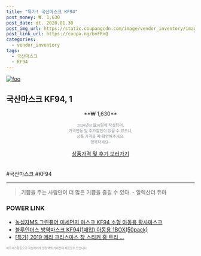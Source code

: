```yaml
--- 
title: "특가! 국산마스크 KF94" 
post_money: ₩. 1,630 
post_date: dt. 2020.01.30 
post_img_url: https://static.coupangcdn.com/image/vendor_inventory/images/2019/03/04/16/6/ae9693db-ae47-4844-a2c1-9618db58baba.jpg 
post_link_url: https://coupa.ng/bnFRnQ 
categories: 
  - vendor_inventory 
tags: 
  - 국산마스크 
  - KF94 
--- 
```

[![foo](https://static.coupangcdn.com/image/vendor_inventory/images/2019/03/04/16/6/ae9693db-ae47-4844-a2c1-9618db58baba.jpg)](https://coupa.ng/bnFRnQ) 

## 국산마스크 KF94, 1 
<p style="text-align: center;">**₩ 1,630**</p> 
<p style="text-align: center;"><span style="color: #898c8f; font-family: Georgia,Times,serif; font-size: 0.75em;">2020년01월30일에 작성되어, <br>가격변동 및 추가할인이 있을 수 있으니,<br> 상품 가격을 꼭!확인해주세요.<br>행복하세요~</span> 
</p>	 
<div markdown="0" style="text-align: center;"><a href="https://coupa.ng/bnFRnQ" class="btn btn--success">상품가격 및 후기 보러가기</a></div> 
<br><br> 
  #국산마스크 #KF94 
<hr> 

> 기쁨을 주는 사람만이 더 많은 기쁨을 즐길 수 있다. - 알렉산더 듀마 


### POWER LINK

* <a href="https://blog.naver.com/an0733/221785030729" target="_blank">녹십자MS 그린퓨어 미세먼지 마스크 KF94 소형 아동용 황사마스크</a>
* <a href="https://blog.naver.com/fasyy4321/221789338810" target="_blank">블루인더스 방역마스크 KF94(1매입) 아동용 1BOX(50pack)</a>
* <a href="https://blog.naver.com/santokki14/221790490209" target="_blank">[특가] 2019 메리 크리스마스 창 스티커 홈 트리 ...</a>

<span style="color: #898c8f; font-family: Georgia,Times,serif; font-size: 0.55em;">파트너스활동으로 작성자에게 일정액의 커미션이 제공될수 있습니다.</span> 
